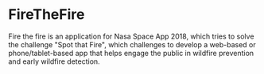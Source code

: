 # FireTheFire

Fire the fire is an application for Nasa Space App 2018, which tries to solve the challenge "Spot that Fire",
which challenges to develop a web-based or phone/tablet-based app that helps engage the public in wildfire prevention and early wildfire detection.
